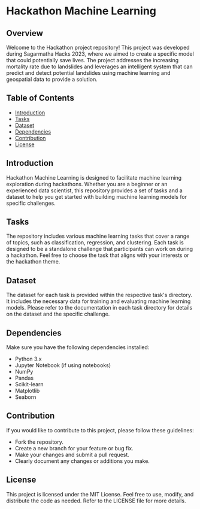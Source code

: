 # Hackathon Machine Learning

## Overview

Welcome to the Hackathon project repository! This project was developed during Sagarmatha Hacks 2023, where we aimed to create a specific model that could potentially save lives. The project addresses the increasing mortality rate due to landslides and leverages an intelligent system that can predict and detect potential landslides using machine learning and geospatial data to provide a solution.

## Table of Contents

- [Introduction](#introduction)
- [Tasks](#tasks)
- [Dataset](#dataset)
- [Dependencies](#dependencies)
- [Contribution](#contribution)
- [License](#license)

## Introduction

Hackathon Machine Learning is designed to facilitate machine learning exploration during hackathons. Whether you are a beginner or an experienced data scientist, this repository provides a set of tasks and a dataset to help you get started with building machine learning models for specific challenges.

## Tasks

The repository includes various machine learning tasks that cover a range of topics, such as classification, regression, and clustering. Each task is designed to be a standalone challenge that participants can work on during a hackathon. Feel free to choose the task that aligns with your interests or the hackathon theme.

## Dataset

The dataset for each task is provided within the respective task's directory. It includes the necessary data for training and evaluating machine learning models. Please refer to the documentation in each task directory for details on the dataset and the specific challenge.

## Dependencies

Make sure you have the following dependencies installed:

- Python 3.x
- Jupyter Notebook (if using notebooks)
- NumPy
- Pandas
- Scikit-learn
- Matplotlib
- Seaborn

## Contribution

If you would like to contribute to this project, please follow these guidelines:

- Fork the repository.
- Create a new branch for your feature or bug fix.
- Make your changes and submit a pull request.
- Clearly document any changes or additions you make.

## License
This project is licensed under the MIT License. Feel free to use, modify, and distribute the code as needed. Refer to the LICENSE file for more details.
